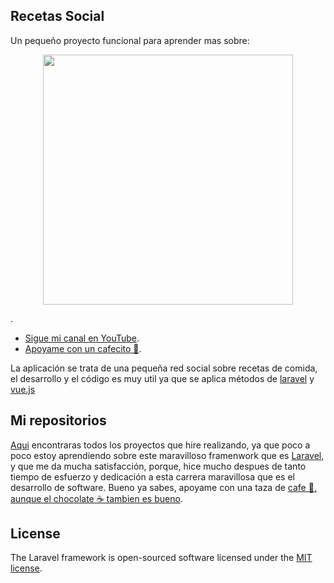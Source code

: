 

## Recetas Social

Un pequeño proyecto funcional para aprender mas sobre: <p align="center"><img src="https://res.cloudinary.com/dtfbvvkyp/image/upload/v1566331377/laravel-logolockup-cmyk-red.svg" width="400"></p>. 

- [Sigue mi canal en YouTube](https://bit.ly/2ACNEKF).
- [Apoyame con un cafecito 🍵](https://www.paypal.me/gutylabs20).



La aplicación se trata de una pequeña red social sobre recetas de comida, el desarrollo y el código es muy util ya que se aplica métodos de [laravel](https://laravel.com/docs) y [vue.js](https://vuejs.org/)




## Mi repositorios

[Aqui](https://github.com/GutyLabs20) encontraras todos los proyectos que hire realizando, ya que poco a poco estoy aprendiendo sobre este maravilloso framenwork que es [Laravel](https://laravel.com/docs), y que me da mucha satisfacción, porque, hice mucho despues de tanto tiempo de esfuerzo y dedicación a esta carrera maravillosa que es el desarrollo de software. Bueno ya sabes, apoyame con una taza de [cafe 🍵, aunque el chocolate ☕ tambien es bueno](https://www.paypal.me/gutylabs20). 



## License

The Laravel framework is open-sourced software licensed under the [MIT license](https://opensource.org/licenses/MIT).
